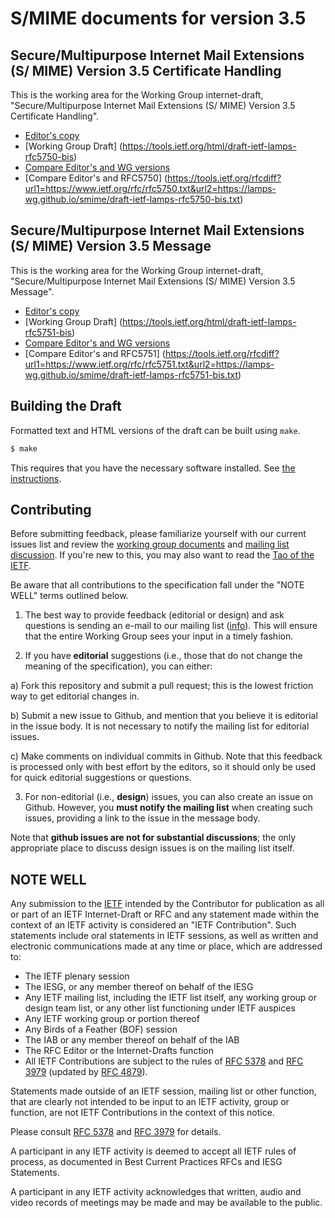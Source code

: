 # S/MIME documents for version 3.5

##  Secure/Multipurpose Internet Mail Extensions (S/ MIME) Version 3.5 Certificate Handling
This is the working area for the Working Group internet-draft, "Secure/Multipurpose Internet Mail Extensions (S/ MIME) Version 3.5 Certificate Handling".

* [Editor's copy](https://lamps-wg.github.io/smime/draft-ietf-lamps-rfc5750-bis.html)
* [Working Group Draft] (https://tools.ietf.org/html/draft-ietf-lamps-rfc5750-bis)
* [Compare Editor's and WG versions](https://tools.ietf.org/rfcdiff?url1=https://www.ietf.org/id/draft-ietf-lamps-rfc5750-bis&url2=https://lamps-wg.github.io/smime/draft-ietf-lamps-rfc5750-bis.txt)
* [Compare Editor's and RFC5750] (https://tools.ietf.org/rfcdiff?url1=https://www.ietf.org/rfc/rfc5750.txt&url2=https://lamps-wg.github.io/smime/draft-ietf-lamps-rfc5750-bis.txt)


##  Secure/Multipurpose Internet Mail Extensions (S/ MIME) Version 3.5 Message

This is the working area for the Working Group internet-draft, "Secure/Multipurpose Internet Mail Extensions (S/ MIME) Version 3.5 Message".

* [Editor's copy](https://lamps-wg.github.io/smime/draft-ietf-lamps-rfc5751-bis.html)
* [Working Group Draft] (https://tools.ietf.org/html/draft-ietf-lamps-rfc5751-bis)
* [Compare Editor's and WG versions](https://tools.ietf.org/rfcdiff?url1=https://www.ietf.org/id/draft-ietf-lamps-rfc5751-bis&url2=https://lamps-wg.github.io/smime/draft-ietf-lamps-rfc5751-bis.txt)
* [Compare Editor's and RFC5751] (https://tools.ietf.org/rfcdiff?url1=https://www.ietf.org/rfc/rfc5751.txt&url2=https://lamps-wg.github.io/smime/draft-ietf-lamps-rfc5751-bis.txt)


## Building the Draft

Formatted text and HTML versions of the draft can be built using `make`.

```sh
$ make
```

This requires that you have the necessary software installed.  See [the
instructions](https://github.com/martinthomson/i-d-template/blob/master/doc/SETUP.md).


## Contributing

Before submitting feedback, please familiarize yourself with our current issues
list and review the [working group
documents](https://datatracker.ietf.org/wg/lamps/documents/) and [mailing
list discussion](https://mailarchive.ietf.org/arch/search/?email_list=spasm/). If you're
new to this, you may also want to read the [Tao of the
IETF](https://www.ietf.org/tao.html).

Be aware that all contributions to the specification fall under the "NOTE WELL"
terms outlined below.

1. The best way to provide feedback (editorial or design) and ask questions is
sending an e-mail to our mailing list
([info](https://www.ietf.org/mailman/listinfo/rfc5750)). This will ensure that
the entire Working Group sees your input in a timely fashion.

2. If you have **editorial** suggestions (i.e., those that do not change the
meaning of the specification), you can either:

  a) Fork this repository and submit a pull request; this is the lowest
  friction way to get editorial changes in.

  b) Submit a new issue to Github, and mention that you believe it is editorial
  in the issue body. It is not necessary to notify the mailing list for
  editorial issues.

  c) Make comments on individual commits in Github. Note that this feedback is
  processed only with best effort by the editors, so it should only be used for
  quick editorial suggestions or questions.

3. For non-editorial (i.e., **design**) issues, you can also create an issue on
Github. However, you **must notify the mailing list** when creating such issues,
providing a link to the issue in the message body.

  Note that **github issues are not for substantial discussions**; the only
  appropriate place to discuss design issues is on the mailing list itself.


## NOTE WELL

Any submission to the [IETF](https://www.ietf.org/) intended by the Contributor
for publication as all or part of an IETF Internet-Draft or RFC and any
statement made within the context of an IETF activity is considered an "IETF
Contribution". Such statements include oral statements in IETF sessions, as
well as written and electronic communications made at any time or place, which
are addressed to:

 * The IETF plenary session
 * The IESG, or any member thereof on behalf of the IESG
 * Any IETF mailing list, including the IETF list itself, any working group
   or design team list, or any other list functioning under IETF auspices
 * Any IETF working group or portion thereof
 * Any Birds of a Feather (BOF) session
 * The IAB or any member thereof on behalf of the IAB
 * The RFC Editor or the Internet-Drafts function
 * All IETF Contributions are subject to the rules of
   [RFC 5378](https://tools.ietf.org/html/rfc5378) and
   [RFC 3979](https://tools.ietf.org/html/rfc3979)
   (updated by [RFC 4879](https://tools.ietf.org/html/rfc4879)).

Statements made outside of an IETF session, mailing list or other function,
that are clearly not intended to be input to an IETF activity, group or
function, are not IETF Contributions in the context of this notice.

Please consult [RFC 5378](https://tools.ietf.org/html/rfc5378) and [RFC
3979](https://tools.ietf.org/html/rfc3979) for details.

A participant in any IETF activity is deemed to accept all IETF rules of
process, as documented in Best Current Practices RFCs and IESG Statements.

A participant in any IETF activity acknowledges that written, audio and video
records of meetings may be made and may be available to the public.

